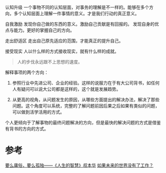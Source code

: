 认知升级
一个事物不同的认知层面，对事务的理解是不一样的。能够在多个方向，多个认知层面上理解一件事情的意义。才是我们行动的真正意义。

自我激励
发现你自己做的东西的意义。激励自己贡献是有回报的。
发现自身的优点与能力。更好的掌握自己的方向。

走出舒适区
走出自己原先适应的范围，才能真正的提升自己。

接受现实
人以什么样的方式接收现实，就有什么样的成就。
> 人的步伐永远跟不上思想的速度。

解释事项的两个方向：
1. 参照行业中先进公司、企业的经验。这样的说服力在于有大公司背书，如任何人有疑问可以说大公司都是这样的，这个就是发展趋势。

2. 从更高的视角，从问题发生的原因，从哪些方面提出的解决办法，解决了那些问题。这个角度可以系统，完整的了解问题前因后果之后如果有类似的问题，可以做到活学活用的方式。

个人更倾向于了解事物的最终问题解决的方向，但是最快的解决问题的方式是借鉴有背书的方向的方式。


# 参考
[要么庸俗，要么孤独——《人生的智慧》叔本华](https://zhuanlan.zhihu.com/p/98798613)
[如果未来的世界没有了工作？](https://www.solidot.org/story?sid=63254)
